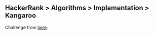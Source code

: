 ## HackerRank > Algorithms > Implementation > Kangaroo

Challenge from [here](https://www.hackerrank.com/challenges/kangaroo).

